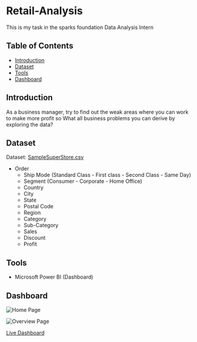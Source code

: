 # Retail-Analysis

This is my task in the sparks foundation Data Analysis Intern

## Table of Contents

  - [Introduction](#introduction)
  - [Dataset](#dataset)
  - [Tools](#tools)
  - [Dashboard](#dashboard)

## Introduction

As a business manager, try to find out the weak areas where you can
work to make more profit so What all business problems you can derive by exploring the data?

## Dataset

Dataset: [SampleSuperStore.csv](https://bit.ly/3i4rbWl)

- Order
  - Ship Mode (Standard Class - First class - Second Class - Same Day)
  - Segment (Consumer - Corporate - Home Office)
  - Country
  - City
  - State
  - Postal Code
  - Region
  - Category
  - Sub-Category
  - Sales
  - Discount
  - Profit

## Tools

- Microsoft Power BI (Dashboard)

## Dashboard

![Home Page](file:///C:/Users/aboukhadra/Desktop/Screenshot%202023-02-13%20013824.jpg)

![Overview Page](./Dashboard%20Photos/SuperStore%20Retail%20Analysis_page-0002.jpg)

[Live Dashboard](https://www.novypro.com/project/retail-1)
